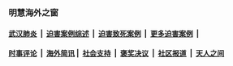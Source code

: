 
### 明慧海外之窗

####  [武汉肺炎](indexes/365.md?t=01281100) &nbsp;|&nbsp;  [迫害案例综述](indexes/328.md?t=01281100) &nbsp;|&nbsp; [迫害致死案例](indexes/277.md?t=01281100)  &nbsp;|&nbsp; [更多迫害案例](indexes/81.md?t=01281100)  &nbsp;|&nbsp; 
####  [时事评论](indexes/251.md?t=01281100) &nbsp;|&nbsp; [海外简讯](indexes/245.md?t=01281100)&nbsp;|&nbsp;  [社会支持](indexes/140.md?t=01281100) &nbsp;|&nbsp; [褒奖决议](indexes/282.md?t=01281100) &nbsp;|&nbsp; [社区报道](indexes/91.md?t=01281100)  &nbsp;|&nbsp; [天人之间](indexes/78.md?t=01281100) 

